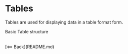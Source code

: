 # Tables

Tables are used for displaying data in a table format form.

Basic Table structure

<html>
<table>
</table>
</html>
[<== Back](README.md)
